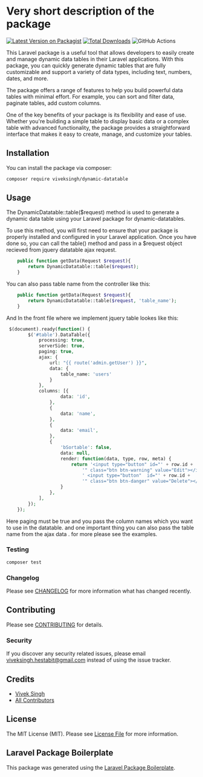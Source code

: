 # Very short description of the package

[![Latest Version on Packagist](https://img.shields.io/packagist/v/viveksingh/dynamic-datatable.svg?style=flat-square)](https://packagist.org/packages/viveksingh/dynamic-datatable)
[![Total Downloads](https://img.shields.io/packagist/dt/viveksingh/dynamic-datatable.svg?style=flat-square)](https://packagist.org/packages/viveksingh/dynamic-datatable)
![GitHub Actions](https://github.com/viveksingh/dynamic-datatable/actions/workflows/main.yml/badge.svg)

This Laravel package is a useful tool that allows developers to easily create and manage dynamic data tables in their Laravel applications. With this package, you can quickly generate dynamic tables that are fully customizable and support a variety of data types, including text, numbers, dates, and more.

The package offers a range of features to help you build powerful data tables with minimal effort. For example, you can sort and filter data, paginate tables, add custom columns.

One of the key benefits of your package is its flexibility and ease of use. Whether you're building a simple table to display basic data or a complex table with advanced functionality, the package provides a straightforward interface that makes it easy to create, manage, and customize your tables.

## Installation

You can install the package via composer:

```bash
composer require viveksingh/dynamic-datatable
```

## Usage

The DynamicDatatable::table($request) method is used to generate a dynamic data table using your Laravel package for dynamic-datatables.

To use this method, you will first need to ensure that your package is properly installed and configured in your Laravel application. Once you have done so, you can call the table() method and pass in a $request object recieved from jquery datatable ajax request.

```php
    public function getData(Request $request){        
        return DynamicDatatable::table($request);    
    }
```

You can also pass table name from the controller like this:

```php
    public function getData(Request $request){        
        return DynamicDatatable::table($request, 'table_name');    
    }
```

And In the front file where we implement jquery table lookes like this:

```php
 $(document).ready(function() {
        $('#table').DataTable({
            processing: true,
            serverSide: true,
            paging: true,
            ajax: {
                url: "{{ route('admin.getUser') }}",
                data: {
                    table_name: 'users'
                }
            },
            columns: [{
                    data: 'id',
                },
                {
                    data: 'name',
                },
                {
                    data: 'email',
                },
                {
                    'bSortable': false,
                    data: null,
                    render: function(data, type, row, meta) {
                        return '<input type="button" id="' + row.id +
                            '" class="btn btn-warning" value="Edit"></input> ' +
                            ' <input type="button"  id="' + row.id +
                            '" class="btn btn-danger" value="Delete"></input>';
                    }
                },
            ],
        });
    });
```

Here paging must be true and you pass the column names which you want to use in the datatable.
and one important thing you can also pass the table name from the ajax data . for more please see the examples.

### Testing

```bash
composer test
```

### Changelog

Please see [CHANGELOG](CHANGELOG.md) for more information what has changed recently.

## Contributing

Please see [CONTRIBUTING](CONTRIBUTING.md) for details.

### Security

If you discover any security related issues, please email viveksingh.hestabit@gmail.com instead of using the issue tracker.

## Credits

-   [Vivek Singh](https://github.com/viveksingh)
-   [All Contributors](../../contributors)

## License

The MIT License (MIT). Please see [License File](LICENSE.md) for more information.

## Laravel Package Boilerplate

This package was generated using the [Laravel Package Boilerplate](https://laravelpackageboilerplate.com).
